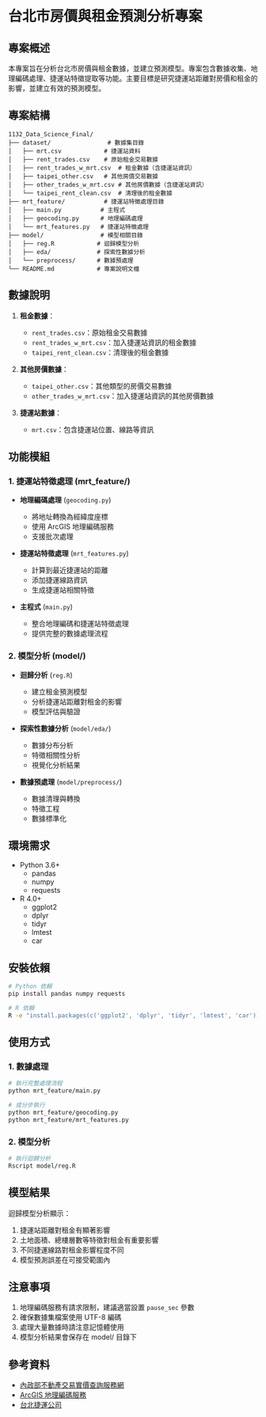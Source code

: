# 台北市房價與租金預測分析專案

## 專案概述
本專案旨在分析台北市房價與租金數據，並建立預測模型。專案包含數據收集、地理編碼處理、捷運站特徵提取等功能。主要目標是研究捷運站距離對房價和租金的影響，並建立有效的預測模型。

## 專案結構
```
1132_Data_Science_Final/
├── dataset/                # 數據集目錄
│   ├── mrt.csv            # 捷運站資料
│   ├── rent_trades.csv    # 原始租金交易數據
│   ├── rent_trades_w_mrt.csv  # 租金數據（含捷運站資訊）
│   ├── taipei_other.csv   # 其他房價交易數據
│   ├── other_trades_w_mrt.csv # 其他房價數據（含捷運站資訊）
│   └── taipei_rent_clean.csv  # 清理後的租金數據
├── mrt_feature/           # 捷運站特徵處理目錄
│   ├── main.py           # 主程式
│   ├── geocoding.py      # 地理編碼處理
│   └── mrt_features.py   # 捷運站特徵處理
├── model/                # 模型相關目錄
│   ├── reg.R            # 迴歸模型分析
│   ├── eda/             # 探索性數據分析
│   └── preprocess/      # 數據預處理
└── README.md            # 專案說明文檔
```

## 數據說明
1. **租金數據**：
   - `rent_trades.csv`：原始租金交易數據
   - `rent_trades_w_mrt.csv`：加入捷運站資訊的租金數據
   - `taipei_rent_clean.csv`：清理後的租金數據

2. **其他房價數據**：
   - `taipei_other.csv`：其他類型的房價交易數據
   - `other_trades_w_mrt.csv`：加入捷運站資訊的其他房價數據

3. **捷運站數據**：
   - `mrt.csv`：包含捷運站位置、線路等資訊

## 功能模組

### 1. 捷運站特徵處理 (mrt_feature/)
- **地理編碼處理** (`geocoding.py`)
  - 將地址轉換為經緯度座標
  - 使用 ArcGIS 地理編碼服務
  - 支援批次處理

- **捷運站特徵處理** (`mrt_features.py`)
  - 計算到最近捷運站的距離
  - 添加捷運線路資訊
  - 生成捷運站相關特徵

- **主程式** (`main.py`)
  - 整合地理編碼和捷運站特徵處理
  - 提供完整的數據處理流程

### 2. 模型分析 (model/)
- **迴歸分析** (`reg.R`)
  - 建立租金預測模型
  - 分析捷運站距離對租金的影響
  - 模型評估與驗證

- **探索性數據分析** (`model/eda/`)
  - 數據分布分析
  - 特徵相關性分析
  - 視覺化分析結果

- **數據預處理** (`model/preprocess/`)
  - 數據清理與轉換
  - 特徵工程
  - 數據標準化

## 環境需求
- Python 3.6+
  - pandas
  - numpy
  - requests
- R 4.0+
  - ggplot2
  - dplyr
  - tidyr
  - lmtest
  - car

## 安裝依賴
```bash
# Python 依賴
pip install pandas numpy requests

# R 依賴
R -e "install.packages(c('ggplot2', 'dplyr', 'tidyr', 'lmtest', 'car'))"
```

## 使用方式

### 1. 數據處理
```bash
# 執行完整處理流程
python mrt_feature/main.py

# 或分步執行
python mrt_feature/geocoding.py
python mrt_feature/mrt_features.py
```

### 2. 模型分析
```bash
# 執行迴歸分析
Rscript model/reg.R
```

## 模型結果
迴歸模型分析顯示：
1. 捷運站距離對租金有顯著影響
2. 土地面積、總樓層數等特徵對租金有重要影響
3. 不同捷運線路對租金影響程度不同
4. 模型預測誤差在可接受範圍內

## 注意事項
1. 地理編碼服務有請求限制，建議適當設置 `pause_sec` 參數
2. 確保數據集檔案使用 UTF-8 編碼
3. 處理大量數據時請注意記憶體使用
4. 模型分析結果會保存在 model/ 目錄下

## 參考資料
- [內政部不動產交易實價查詢服務網](https://lvr.land.moi.gov.tw/)
- [ArcGIS 地理編碼服務](https://geocode.arcgis.com/arcgis/rest/services/World/GeocodeServer)
- [台北捷運公司](https://www.metro.taipei/)
